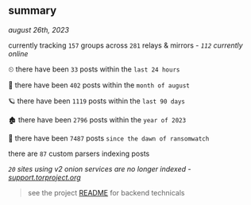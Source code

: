 
## summary
_august 26th, 2023_

currently tracking `157` groups across `281` relays & mirrors - _`112` currently online_

⏲ there have been `33` posts within the `last 24 hours`

🦈 there have been `402` posts within the `month of august`

🪐 there have been `1119` posts within the `last 90 days`

🏚 there have been `2796` posts within the `year of 2023`

🦕 there have been `7487` posts `since the dawn of ransomwatch`

there are `87` custom parsers indexing posts

_`20` sites using v2 onion services are no longer indexed - [support.torproject.org](https://support.torproject.org/onionservices/v2-deprecation/)_

> see the project [README](https://github.com/joshhighet/ransomwatch#ransomwatch--) for backend technicals
